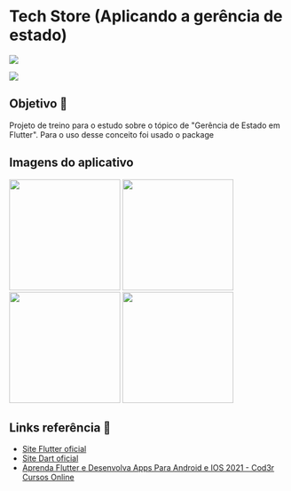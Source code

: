 # Tech Store (Aplicando a gerência de estado)

![](https://img.shields.io/static/v1?label=Flutter&logoColor=lightblue&style=for-the-badge&logo=FLUTTER&message=FRAMEWORK&color=lightblue)

![](https://img.shields.io/static/v1?label=Dart&logoColor=blue&style=for-the-badge&logo=DART&message=LINGUAGEM&color=blue)

## Objetivo :rocket:

Projeto de treino para o estudo sobre o tópico de "Gerência de Estado em Flutter". Para o uso desse conceito foi usado o package 

## Imagens do aplicativo

<img src="https://github.com/BrendowLincoln/tech_sotre_gerencia_estado/blob/main/assets/images/tech_store_ge1.png" width="200" height="200">
<img src="https://github.com/BrendowLincoln/tech_sotre_gerencia_estado/blob/main/assets/images/tech_store_ge2.png" width="200" height="200">
<img src="https://github.com/BrendowLincoln/tech_sotre_gerencia_estado/blob/main/assets/images/tech_store_ge3.png" width="200" height="200">
<img src="https://github.com/BrendowLincoln/tech_sotre_gerencia_estado/blob/main/assets/images/tech_store_ge4.png" width="200" height="200">




## Links referência :link:

- [Site Flutter oficial](https://flutter.dev/)
- [Site Dart oficial](https://dart.dev/)
- [Aprenda Flutter e Desenvolva Apps Para Android e IOS 2021 - Cod3r Cursos Online](https://www.udemy.com/course/curso-flutter/)

